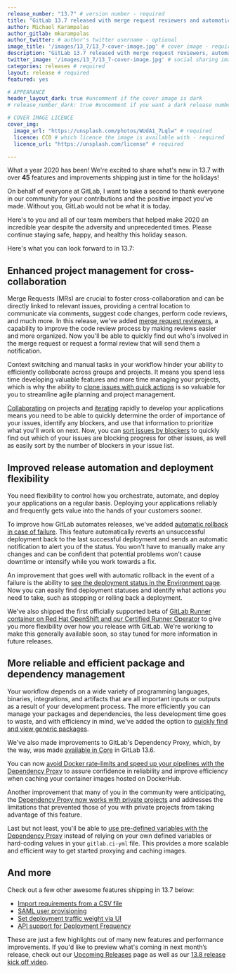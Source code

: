 ```yaml
---
release_number: "13.7" # version number - required
title: "GitLab 13.7 released with merge request reviewers and automatic rollback upon failure" # short title (no longer than 62 characters) - required
author: Michael Karampalas
author_gitlab: mkarampalas
author_twitter: # author's twitter username - optional
image_title: '/images/13_7/13_7-cover-image.jpg' # cover image - required
description: "GitLab 13.7 released with merge request reviewers, automatic rollback in case of failure, quick action to clone issues, GitLab Runner container on OpenShift, and much more!" 
twitter_image: '/images/13_7/13_7-cover-image.jpg' # social sharing image - not required but recommended
categories: releases # required
layout: release # required
featured: yes

# APPEARANCE
header_layout_dark: true #uncomment if the cover image is dark
# release_number_dark: true #uncomment if you want a dark release number

# COVER IMAGE LICENCE
cover_img:
  image_url: "https://unsplash.com/photos/WUdA1_7Lqlw" # required
  licence: CC0 # which licence the image is available with - required
  licence_url: "https://unsplash.com/license" # required

---
```


What a year 2020 has been! We're excited to share what's new in 13.7 with over **45** features and improvements shipping just in time for the holidays!

On behalf of everyone at GitLab, I want to take a second to thank everyone in our community for your contributions and the positive impact you've made. Without you, GitLab would not be what it is today. 

Here's to you and all of our team members that helped make 2020 an incredible year despite the adversity and unprecedented times. Please continue staying safe, happy, and healthy this holiday season. 

Here's what you can look forward to in 13.7:

## Enhanced project management for cross-collaboration

Merge Requests (MRs) are crucial to foster cross-collaboration and can be directly linked to relevant issues, providing a central location to communicate via comments, suggest code changes, perform code reviews, and much more. In this release, we've added [merge request reviewers](#reviewers-for-merge-requests), a capability to improve the code review process by making reviews easier and more organized. Now you'll be able to quickly find out who's involved in the merge request or request a formal review that will send them a notification.

Context switching and manual tasks in your workflow hinder your ability to efficiently collaborate across groups and projects. It means you spend less time developing valuable features and more time managing your projects, which is why the ability to [clone issues with quick actions](#clone-an-issue-with-a-quick-action) is so valuable for you to streamline agile planning and project management.

[Collaborating](https://about.gitlab.com/handbook/values/#collaboration) on projects and [iterating](https://about.gitlab.com/handbook/values/#iteration) rapidly to develop your applications means you need to be able to quickly determine the order of importance of your issues, identify any blockers, and use that information to prioritize what you'll work on next. Now, you can [sort issues by blockers](#sort-issues-by-the-number-of-issues-they-are-blocking) to quickly find out which of your issues are blocking progress for other issues, as well as easily sort by the number of blockers in your issue list.

## Improved release automation and deployment flexibility

You need flexibility to control how you orchestrate, automate, and deploy your applications on a regular basis. Deploying your applications reliably and frequently gets value into the hands of your customers sooner. 

To improve how GitLab automates releases, we've added [automatic rollback in case of failure](#auto-rollback-in-case-of-failure). This feature automatically reverts an unsuccessful deployment back to the last successful deployment and sends an automatic notification to alert you of the status. You won't have to manually make any changes and can be confident that potential problems won't cause downtime or intensify while you work towards a fix.

An improvement that goes well with automatic rollback in the event of a failure is the ability to [see the deployment status in the Environment page](#show-deployment-status-on-the-environments-page). Now you can easily find deployment statuses and identify what actions you need to take, such as stopping or rolling back a deployment.

We've also shipped the first officially supported beta of [GitLab Runner container on Red Hat OpenShift and our Certified Runner Operator](#gitlab-runner-for-red-hat-openshift) to give you more flexibility over how you release with GitLab. We're working to make this generally available soon, so stay tuned for more information in future releases.

## More reliable and efficient package and dependency management

Your workflow depends on a wide variety of programming languages, binaries, integrations, and artifacts that are all important inputs or outputs as a result of your development process. The more efficiently you can manage your packages and dependencies, the less development time goes to waste, and with efficiency in mind, we've added the option to [quickly find and view generic packages](#quickly-find-and-view-generic-packages).

We've also made improvements to GitLab's Dependency Proxy, which, by the way, was made [available in Core](https://about.gitlab.com/blog/2020/10/30/minor-breaking-change-dependency-proxy/) in GitLab 13.6. 

You can now [avoid Docker rate-limits and speed up your pipelines with the Dependency Proxy](#avoid-docker-rate-limits-and-speed-up-your-pipelines) to assure confidence in reliability and improve efficiency when caching your container images hosted on DockerHub. 

Another improvement that many of you in the community were anticipating, the [Dependency Proxy now works with private projects](#use-the-dependency-proxy-with-private-projects) and addresses the limitations that prevented those of you with private projects from taking advantage of this feature. 

Last but not least, you'll be able to [use pre-defined variables with the Dependency Proxy](#use-pre-defined-variables-with-the-dependency-proxy) instead of relying on your own defined variables or hard-coding values in your `gitlab.ci-yml` file. This provides a more scalable and efficient way to get started proxying and caching images. 

## And more

Check out a few other awesome features shipping in 13.7 below:

- [Import requirements from a CSV file](#import-requirements-from-external-tools)
- [SAML user provisioning](#saml-user-provisioning-for-gitlabcom)
- [Set deployment traffic weight via UI](#set-deployment-traffic-weight-via-the-ui)
- [API support for Deployment Frequency](#api-support-for-deployment-frequency)

These are just a few highlights out of many new features and performance improvements. If you'd like to preview what's coming in next month’s release, check out our [Upcoming Releases](https://about.gitlab.com/direction/kickoff/) page as well as our [13.8 release kick off video](https://youtu.be/bWKdW-s9o9E).



